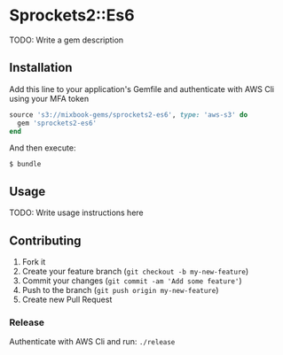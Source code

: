 # Sprockets2::Es6

TODO: Write a gem description

## Installation

Add this line to your application's Gemfile and authenticate with AWS Cli using your MFA token

```ruby
source 's3://mixbook-gems/sprockets2-es6', type: 'aws-s3' do
  gem 'sprockets2-es6'
end
```

And then execute:

    $ bundle

## Usage

TODO: Write usage instructions here

## Contributing

1. Fork it
2. Create your feature branch (`git checkout -b my-new-feature`)
3. Commit your changes (`git commit -am 'Add some feature'`)
4. Push to the branch (`git push origin my-new-feature`)
5. Create new Pull Request

### Release

Authenticate with AWS Cli and run: `./release`
